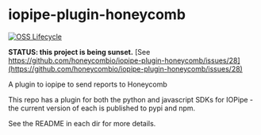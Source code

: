 # iopipe-plugin-honeycomb

[![OSS Lifecycle](https://img.shields.io/osslifecycle/honeycombio/iopipe-plugin-honeycomb?color=pink)](https://github.com/honeycombio/home/blob/main/honeycomb-oss-lifecycle-and-practices.md)

**STATUS: this project is being sunset.** [See https://github.com/honeycombio/iopipe-plugin-honeycomb/issues/28](https://github.com/honeycombio/iopipe-plugin-honeycomb/issues/28)

A plugin to iopipe to send reports to Honeycomb

This repo has a plugin for both the python and javascript SDKs for IOPipe - the
current version of each is published to pypi and npm.

See the README in each dir for more details.

